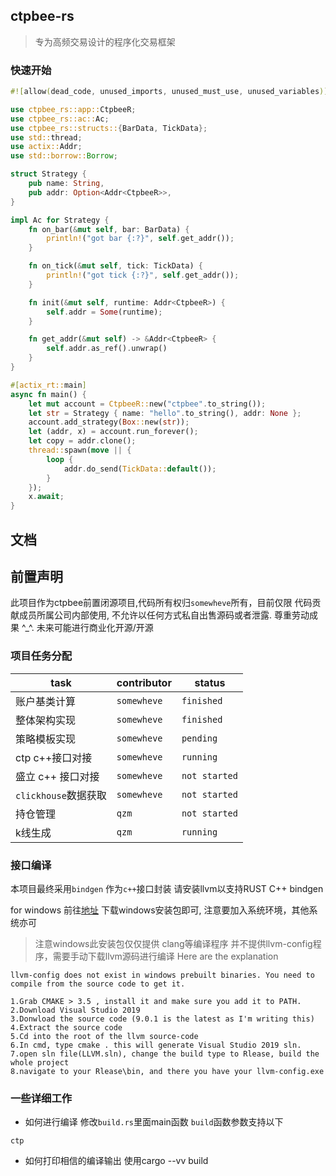## ctpbee-rs 

> 专为高频交易设计的程序化交易框架


### 快速开始 
```rust
#![allow(dead_code, unused_imports, unused_must_use, unused_variables)]

use ctpbee_rs::app::CtpbeeR;
use ctpbee_rs::ac::Ac;
use ctpbee_rs::structs::{BarData, TickData};
use std::thread;
use actix::Addr;
use std::borrow::Borrow;

struct Strategy {
    pub name: String,
    pub addr: Option<Addr<CtpbeeR>>,
}

impl Ac for Strategy {
    fn on_bar(&mut self, bar: BarData) {
        println!("got bar {:?}", self.get_addr());
    }

    fn on_tick(&mut self, tick: TickData) {
        println!("got tick {:?}", self.get_addr());
    }

    fn init(&mut self, runtime: Addr<CtpbeeR>) {
        self.addr = Some(runtime);
    }

    fn get_addr(&mut self) -> &Addr<CtpbeeR> {
        self.addr.as_ref().unwrap()
    }
}

#[actix_rt::main]
async fn main() {
    let mut account = CtpbeeR::new("ctpbee".to_string());
    let str = Strategy { name: "hello".to_string(), addr: None };
    account.add_strategy(Box::new(str));
    let (addr, x) = account.run_forever();
    let copy = addr.clone();
    thread::spawn(move || {
        loop {
            addr.do_send(TickData::default());
        }
    });
    x.await;
}
```


## 文档 


## 前置声明
此项目作为ctpbee前置闭源项目,代码所有权归`somewheve`所有，目前仅限 代码贡献成员所属公司内部使用, 
不允许以任何方式私自出售源码或者泄露. 尊重劳动成果 ^_^. 
未来可能进行商业化开源/开源 

###  项目任务分配 

|  task   | contributor  |  status  |
|  ----  | ----  | ----  |
| 账户基类计算         | `somewheve` | `finished` |
| 整体架构实现  | `somewheve `|  `finished`  |
| 策略模板实现         |  `somewheve`  | `pending`   |  
| ctp c++接口对接      | `somewheve`   |  `running`   |
|  盛立 c++ 接口对接    |  `somewheve`  |    `not started`  |
|  `clickhouse`数据获取 |   `somewheve` | `not started`  | 
|  持仓管理    |  `qzm`          |    `not started`  |
|  k线生成 |   `qzm`           |  `running`  |


### 接口编译 
本项目最终采用`bindgen` 作为`c++`接口封装 
请安装llvm以支持RUST  C++ bindgen


for windows 前往[地址](https://releases.llvm.org/download.html) 下载windows安装包即可, 注意要加入系统环境，其他系统亦可 
 
 > 注意windows此安装包仅仅提供 clang等编译程序 并不提供llvm-config程序，需要手动下载llvm源码进行编译
Here are the explanation 
```
llvm-config does not exist in windows prebuilt binaries. You need to compile from the source code to get it.

1.Grab CMAKE > 3.5 , install it and make sure you add it to PATH.
2.Download Visual Studio 2019
3.Donwload the source code (9.0.1 is the latest as I'm writing this)
4.Extract the source code
5.Cd into the root of the llvm source-code
6.In cmd, type cmake . this will generate Visual Studio 2019 sln.
7.open sln file(LLVM.sln), change the build type to Rlease, build the whole project
8.navigate to your Rlease\bin, and there you have your llvm-config.exe
```

### 一些详细工作 
- 如何进行编译 
修改`build.rs`里面main函数 `build`函数参数支持以下  

`ctp`

- 如何打印相信的编译输出 
使用cargo --vv build 



